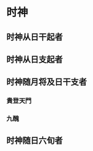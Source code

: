 # 时神

## 时神从日干起者

<GodsTable godType="hour" godBuildType="时神从日干起者" />


## 时神从日支起者

<GodsTable godType="hour" godBuildType="时神从日支起者" />



## 时神随月将及日干支者

### 貴登天門

<HourGodsTable  godName="貴登天門" />

### 九醜

<HourGodsTable  godName="九醜" />

## 时神随日六旬者

<HourGodsTable  godName="旬空" />


